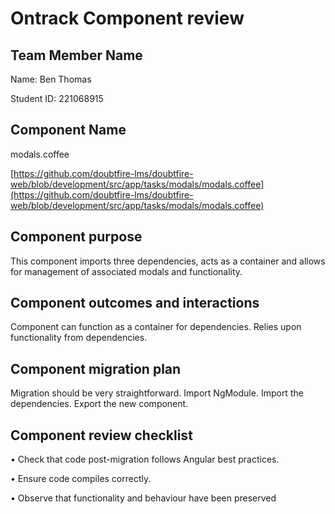 # Ontrack Component review

## Team Member Name

Name: Ben Thomas

Student ID: 221068915

## Component Name

modals.coffee

[https://github.com/doubtfire-lms/doubtfire-web/blob/development/src/app/tasks/modals/modals.coffee](https://github.com/doubtfire-lms/doubtfire-web/blob/development/src/app/tasks/modals/modals.coffee)

## Component purpose

This component imports three dependencies, acts as a container and allows for management of
associated modals and functionality.

## Component outcomes and interactions

Component can function as a container for dependencies. Relies upon functionality from dependencies.

## Component migration plan

Migration should be very straightforward. Import NgModule. Import the dependencies. Export the new
component.

## Component review checklist

• Check that code post-migration follows Angular best practices.

• Ensure code compiles correctly.

• Observe that functionality and behaviour have been preserved
